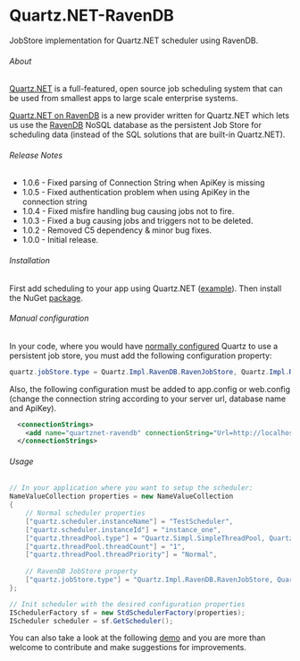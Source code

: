 # Quartz.NET-RavenDB

JobStore implementation for Quartz.NET scheduler using RavenDB.

###### About

[Quartz.NET](https://github.com/quartznet/quartznet) is a full-featured, open source job scheduling system that can be used from smallest apps to large scale enterprise systems.

[Quartz.NET on RavenDB](https://github.com/ravendb/quartznet-RavenDB) is a new provider written for Quartz.NET which lets us use the  [RavenDB](https://ravendb.net/features) NoSQL database as the persistent Job Store for scheduling data (instead of the SQL solutions that are built-in Quartz.NET).

###### Release Notes
* 1.0.6 - Fixed parsing of Connection String when ApiKey is missing
* 1.0.5 - Fixed authentication problem when using ApiKey in the connection string	
* 1.0.4 - Fixed misfire handling bug causing jobs not to fire. 
* 1.0.3 - Fixed a bug causing jobs and triggers not to be deleted.
* 1.0.2 - Removed C5 dependency & minor bug fixes.
* 1.0.0 - Initial release.

###### Installation

First add scheduling to your app using Quartz.NET ([example](http://www.quartz-scheduler.net/documentation/quartz-2.x/quick-start.html)).
Then install the NuGet [package](https://www.nuget.org/packages/Quartz.Impl.RavenDB/).

###### Manual configuration

In your code, where you would have [normally configured](http://www.quartz-scheduler.net/documentation/quartz-2.x/tutorial/job-stores.html) Quartz to use a persistent job store, 
you must add the following configuration property: 

```csharp
quartz.jobStore.type = Quartz.Impl.RavenDB.RavenJobStore, Quartz.Impl.RavenDB
```

Also, the following configuration must be added to app.config or web.config (change the connection string according to your server url, database name and ApiKey).

```xml
  <connectionStrings>
    <add name="quartznet-ravendb" connectionString="Url=http://localhost:8080;DefaultDatabase=MyDatabaseName;ApiKey=MyKey/MySecret"/>
  </connectionStrings>
```

###### Usage

```csharp
// In your application where you want to setup the scheduler:
NameValueCollection properties = new NameValueCollection
{
	// Normal scheduler properties
	["quartz.scheduler.instanceName"] = "TestScheduler",
	["quartz.scheduler.instanceId"] = "instance_one",
	["quartz.threadPool.type"] = "Quartz.Simpl.SimpleThreadPool, Quartz",
	["quartz.threadPool.threadCount"] = "1",
	["quartz.threadPool.threadPriority"] = "Normal",
	
	// RavenDB JobStore property
	["quartz.jobStore.type"] = "Quartz.Impl.RavenDB.RavenJobStore, Quartz.Impl.RavenDB"
};

// Init scheduler with the desired configuration properties
ISchedulerFactory sf = new StdSchedulerFactory(properties);
IScheduler scheduler = sf.GetScheduler();
```

You can also take a look at the following [demo](https://github.com/ravendb/quartznet-RavenDB/blob/master/src/Examples/RavenJobStoreDemo.cs) and you are more than welcome to contribute and make suggestions for improvements.
